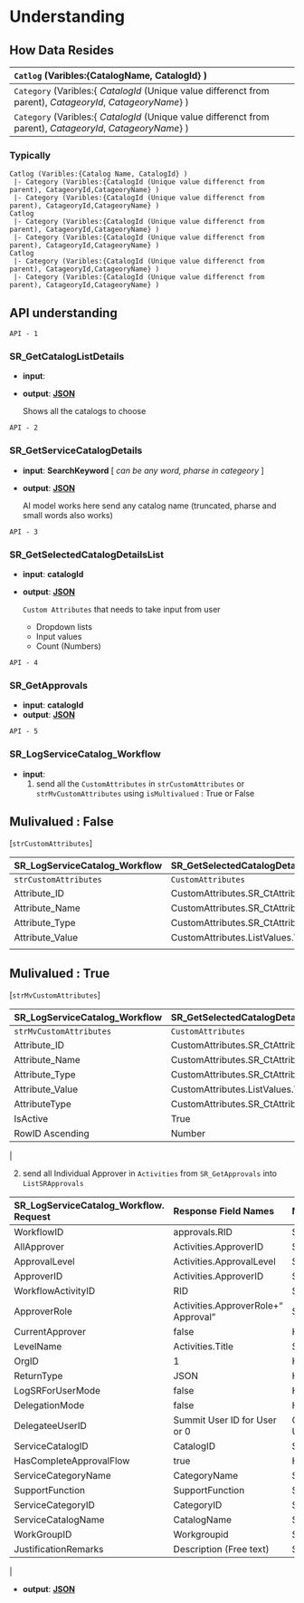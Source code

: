 # Understanding

## How Data Resides

| `Catlog` (Varibles:{CatalogName, CatalogId} )
|:-
| `Category` (Varibles:{ *CatalogId* (Unique value differenct from parent), *CatageoryId*, *CatageoryName*} )
| `Category` (Varibles:{ *CatalogId* (Unique value differenct from parent), *CatageoryId*, *CatageoryName*} )

### Typically
```
Catlog (Varibles:{Catalog Name, CatalogId} )
 |- Category (Varibles:{CatalogId (Unique value differenct from parent), CatageoryId,CatageoryName} )
 |- Category (Varibles:{CatalogId (Unique value differenct from parent), CatageoryId,CatageoryName} )
Catlog
 |- Category (Varibles:{CatalogId (Unique value differenct from parent), CatageoryId,CatageoryName} )
 |- Category (Varibles:{CatalogId (Unique value differenct from parent), CatageoryId,CatageoryName} )
Catlog
 |- Category (Varibles:{CatalogId (Unique value differenct from parent), CatageoryId,CatageoryName} )
 |- Category (Varibles:{CatalogId (Unique value differenct from parent), CatageoryId,CatageoryName} )
```

## API understanding

`API - 1`
### SR_GetCatalogListDetails
* **input**: <Nothing>
* **output**: [**JSON**](../JSONS/SR_GetCatalogListDetails.json)

  Shows all the catalogs to choose

`API - 2`
### SR_GetServiceCatalogDetails
* **input**: **SearchKeyword** [ *can be any word, pharse in categeory* ]
* **output**: [**JSON**](../JSONS/SR_GetServiceCatalogDetails.json)

  AI model works here send any catalog name (truncated, pharse and small words also works)

`API - 3`
### SR_GetSelectedCatalogDetailsList
* **input**: **catalogId**
* **output**: [**JSON**](../JSONS/SR_GetSelectedCatalogDetailsList.json)
  
  `Custom Attributes` that needs to take input from user 
  * Dropdown lists
  * Input values
  * Count (Numbers)

`API - 4`
### SR_GetApprovals
* **input**: **catalogId**
* **output**: [**JSON**](../JSONS/SR_GetApprovals.json)

`API - 5`
### SR_LogServiceCatalog_Workflow
* **input**: 
  1. send all the `CustomAttributes` in `strCustomAttributes` or `strMvCustomAttributes` using `isMultivalued` : True or False

## Mulivalued : **False** 
[`strCustomAttributes`]

|SR_LogServiceCatalog_Workflow|SR_GetSelectedCatalogDetailsList       |
|:----------------------------|:--------------------------------------|
|`strCustomAttributes`        |`CustomAttributes`                  |
|Attribute_ID                 |CustomAttributes.SR_CtAttribute_ID     |
|Attribute_Name               |CustomAttributes.SR_CtAttribute_Name   |
|Attribute_Type               |CustomAttributes.SR_CtAttribute_DispalyModeText|
|Attribute_Value              |CustomAttributes.ListValues.Value      |
|||

## Mulivalued : **True** 
[`strMvCustomAttributes`]

|SR_LogServiceCatalog_Workflow|SR_GetSelectedCatalogDetailsList       |
|:----------------------------|:--------------------------------------|
|`strMvCustomAttributes`        |`CustomAttributes`                  |
|Attribute_ID                 |CustomAttributes.SR_CtAttribute_ID     |
|Attribute_Name               |CustomAttributes.SR_CtAttribute_Name   |
|Attribute_Type               |CustomAttributes.SR_CtAttribute_DispalyModeText|
|Attribute_Value              |CustomAttributes.ListValues.Value      |
|AttributeType                |CustomAttributes.SR_CtAttribute_DispalyModeText|
|IsActive                     |True                                   |
|RowID Ascending              |Number                                 |
|

2. send all Individual Approver in `Activities` from `SR_GetApprovals` into `ListSRApprovals`

|SR_LogServiceCatalog_Workflow. Request|Response Field Names              | Method Name   |
|:-------------------------------------|:---------------------------------|:--------------|
|WorkflowID                            |approvals.RID                     |SR_GetApprovals|
|AllApprover                           |Activities.ApproverID             |SR_GetApprovals|
|ApprovalLevel                         |Activities.ApprovalLevel          |SR_GetApprovals|
|ApproverID                            |Activities.ApproverID             |SR_GetApprovals|
|WorkflowActivityID                    |RID                               |SR_GetApprovals|
|ApproverRole                          |Activities.ApproverRole+“ Approval”|SR_GetApprovals|
|CurrentApprover                       |false                             |Hardcoded|
|LevelName                             |Activities.Title                  |SR_GetApprovals|
|OrgID                                 | 1                                |Hardcoded|
|ReturnType                            |JSON                              |Hardcoded|
|LogSRForUserMode                      |false                             |Hardcoded|
|DelegationMode                        |false                             |Hardcoded|
|DelegateeUserID                       |Summit User ID for User or 0      |Get user id from ADM_SearchAll User By user email id|
|ServiceCatalogID                      |CatalogID                         |SR_GetSelectedCatalogDetailsList|
|HasCompleteApprovalFlow               |true                              |Hardcoded|
|ServiceCategoryName                   |CategoryName                      |SR_GetSelectedCatalogDetailsList|
|SupportFunction                       |SupportFunction                   |SR_GetSelectedCatalogDetailsList|
|ServiceCategoryID                     |CategoryID                        |SR_GetSelectedCatalogDetailsList|
|ServiceCatalogName                    |CatalogName                       |SR_GetSelectedCatalogDetailsList|
|WorkGroupID                           |Workgroupid                       |SR_GetSelectedCatalogDetailsList|
|JustificationRemarks                  |Description (Free text)           |SR_GetSelectedCatalogDetailsList|
|
* **output**: [**JSON**](../JSONS)